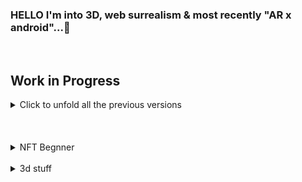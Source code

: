  


<!--  <div style="display: flex; flex-direction: row;">
 <img src="cyclop-smile.svg" width="80" height="80"/>
 <img src="cyclop-smile.svg" width="80" height="80"/>
  <img src="cyclop-smile.svg" width="80" height="80"/>
![ezgif com-gif-maker (1)](https://user-images.githubusercontent.com/58809268/213820483-0046ca3e-5500-4116-96d1-4b64e01479ed.gif)

</div>  

 

-->
 
### HELLO I'm into 3D, web surrealism & most recently "AR x android"...👾 <br>


  

<br>

 




 
 

## Work in Progress 

 
<details>
<summary>Click to unfold all the previous versions</summary> 
 
   <br>
       <br>
 
 
Januar 20, 2023 (new folio)

https://nadiamariduena.com/

![ezgif com-gif-maker](https://user-images.githubusercontent.com/58809268/213819211-536eacd9-8629-49e8-9aaf-e264d94a9a05.gif)

<br>

https://nadiamariduena.com/furniture-cards

![chairr](https://user-images.githubusercontent.com/58809268/216482246-78b57bff-24da-4fc3-a9b3-6544680d21df.gif)



 
 
 
 
 <div style="display: flex; flex-direction: row;">
 
 <img class="img" src="N-forNadiamariduena.png" width="650" height="680"/>
</div>
   
    
 
   
   <br>
     <br>
       <br>
 
   
<br>
 
 
 
 
  Nov 6, 2022 (draggable component)
 https://nemu-mobile-store.netlify.app/
 
 <br>

https://user-images.githubusercontent.com/58809268/200151365-e9cddb02-9aa6-4c20-af36-e8c8839aff25.mp4


 
 
 #### Nov 2.2022
   
   <br>
   
   

https://user-images.githubusercontent.com/58809268/199617082-1df3164a-4c7f-4e23-a991-d00afee0dff5.mp4
 
 
 <br>
 
  #### Nov 15. 2021


https://user-images.githubusercontent.com/58809268/200211392-534ceae4-b866-4068-8e0a-370c71103e69.mp4


 
  <br>
 
 #### Oct 27, 2021 
 




https://user-images.githubusercontent.com/58809268/200209296-c0729554-bdb3-457e-a80c-3fb73be51880.mp4



 
 <br>
</details>      
   
 

  
 
<br> 
<br>  
<br>

 

<details>
<summary>NFT Begnner</summary> 
   
<br>

# <a href="https://emoji.gg/emoji/1385-metamask"><img src="https://emoji.gg/assets/emoji/1385-metamask.png" width="64px" height="64px" alt="metamask"></a>
   
### OpenSea marketplace [repo](https://github.com/nadiamariduena/opensea-marketplace)  
#### Stack: Blockchain Web 3.0 App with  Next.js | Sanity.io | thirdweb | Tailwind | Alchemy
   
 
 [<img src="preview-image.webp"/>](https://opensea-clone-nadia-mariduena-exercise.vercel.app/) 
   
  <br>
   
   
     
[<img src="camaie-furniture_e-store.gif"/>](https://camaie-furniture-st.netlify.app/) 

   <br>

 
   
</details>    
 




<br>


<details>
<summary>3d stuff</summary> 
   
<br>

**CREDITS:** Barcelona Chair inspired by **Mies Van der Rohe**


      
   [<img src="CHAIR_blender-3d-threejs.gif"/>](https://preview-volkanuve.vercel.app/furniture) 
   [<img src="study1_chairMarcelBreuer_eeveTest.jpg"/>](https://preview-volkanuve.vercel.app/furniture)
   
 
   <br>

 
   
</details>

